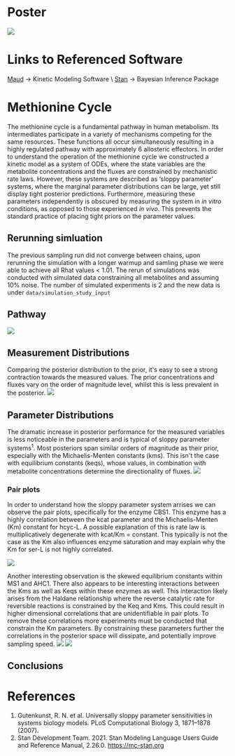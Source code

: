# Poster
![][image-1]

# Links to Referenced Software
[Maud][1] -\> Kinetic Modeling Software \\
[Stan][2] -\> Bayesian Inference Package

# Methionine Cycle
The methionine cycle is a fundamental pathway in human metabolism. Its intermediates participate in a variety of mechanisms competing for the same resources.  These functions all occur simultaneously resulting in a highly regulated pathway with approximately 6 allosteric effectors. In order to understand the operation of the methionine cycle we constructed a kinetic model as a system of ODEs, where the state variables are the metabolite concentrations and the fluxes are constrained by mechanistic rate laws. However, these systems are described as ‘sloppy parameter’ systems, where the marginal parameter distributions can be large, yet still display tight posterior predictions. Furthermore, measuring these parameters independently is obscured by measuring the system in _in vitro_ conditions, as opposed to those experienced _in vivo_. This prevents the standard practice of placing tight priors on the parameter values. 

## Rerunning simluation
The previous sampling run did not converge between chains, upon rerunning the simulation with a longer warmup and samling phase we were able to achieve all Rhat values \< 1.01. The rerun of simulations was conducted with simulated data constraining all metabolites and assuming 10% noise. The number of simulated experiments is 2 and the new data is under `data/simulation_study_input`

## Pathway
![][image-2]

## Measurement Distributions
Comparing the posterior distribution to the prior, it's easy to see a strong contraction towards the measured values. The prior concentrations
and fluxes vary on the order of magnitude level, whilst this is less prevalent in the posterior. 
![][image-3]

## Parameter Distributions
The dramatic increase in posterior performance for the measured variables is less noticeable in the parameters and is typical of sloppy parameter systems<sup>1</sup>. Most posteriors span similar orders of magnitude as their prior, especially with the Michaelis-Menten constants (kms). This isn't the case with equilibrium constants (keqs), whose values, in combination with metabolite concentrations determine the directionality of fluxes.
![][image-4]

### Pair plots
In order to understand how the sloppy parameter system arrises we can observe the pair plots, specifically for the enzyme CBS1. This enzyme has a highly correlation between the kcat parameter and the Michaelis-Menten (Km) constant for hcyc-L. A possible explanation of this is rate law is multiplicatively  degenerate with kcat/Km = constant. This typically is not the case as the Km also influences enzyme saturation and may explain why the Km for ser-L is not highly correlated. 

![][image-5]

Another interesting observation is the skewed equilibrium constants within MS1 and AHC1. There also appears to be interesting interactions between the Kms as well as Keqs within these enzymes as well. This interaction likely arises from the Haldane relationship where the reverse catalytic rate for reversible reactions is constrained by the Keq and Kms. This could result in higher dimensional correlations that are unidentifiable in pair plots. To remove these correlations more experiments must be conducted that constrain the Km parameters. By constraining these parameters further the correlations in the posterior space will dissipate, and potentially improve sampling speed.
![][image-6]
![][image-7]


## Conclusions
 


# References
1. Gutenkunst, R. N. et al. Universally sloppy parameter sensitivities in systems biology models. PLoS Computational Biology 3, 1871–1878 (2007).
2. Stan Development Team. 2021. Stan Modeling Language Users Guide and Reference Manual, 2.26.0. https://mc-stan.org

[1]:	https://github.com/biosustain/Maud
[2]:	https://mc-stan.org

[image-1]:	fig/Poster_Nicholas_Cowie_COBRA_2021.png?raw=true
[image-2]:	fig/Methionine_Cycle.png?raw=true
[image-3]:	fig/exp_forest.png?raw=true
[image-4]:	fig/kinetic_forest.png?raw=true
[image-5]:	fig/pair_plots/CBS1_pairplot.png
[image-6]:	fig/pair_plots/AHC1_pairplot.png
[image-7]:	fig/pair_plots/MS1_pairplot.png